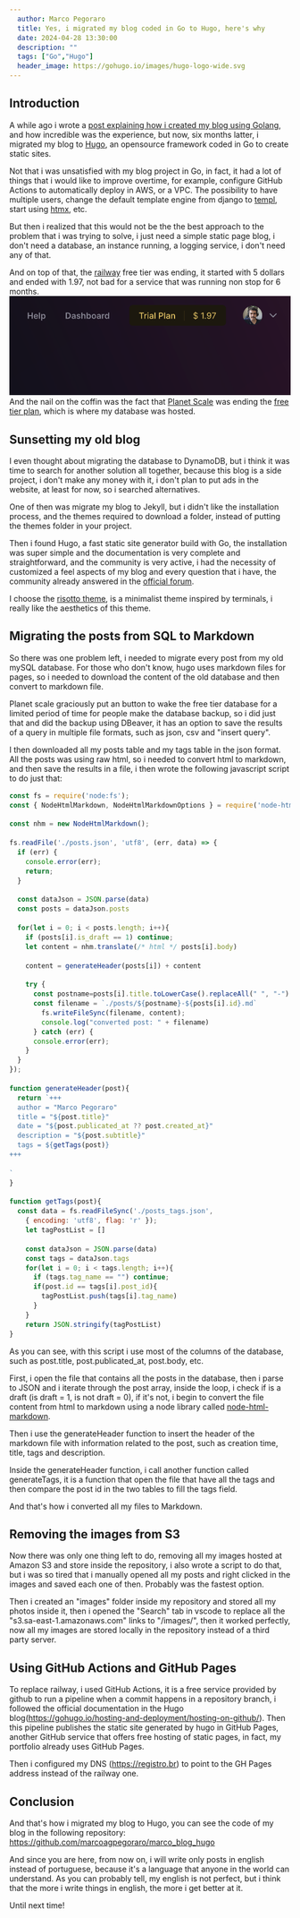 ```yaml
---
  author: Marco Pegoraro
  title: Yes, i migrated my blog coded in Go to Hugo, here's why
  date: 2024-04-28 13:30:00
  description: ""
  tags: ["Go","Hugo"] 
  header_image: https://gohugo.io/images/hugo-logo-wide.svg
---
```

## Introduction

A while ago i wrote a [post explaining how i created my blog using Golang](https://marcoagpegoraro.com.br/posts/como-aprendi-a-linguagem-de-programa%C3%A7%C3%A3o-go-e-utilizei-a-mesma-para-programar-meu-blog-pessoal-15), and how incredible was the experience, but now, six months latter, i migrated my blog to [Hugo](https://gohugo.io/), an opensource framework coded in Go to create static sites.

Not that i was unsatisfied with my blog project in Go, in fact, it had a lot of things that i would like to improve overtime, for example, configure GitHub Actions to automatically deploy in AWS, or a VPC. The possibility to have multiple users, change the default template engine from django to [templ](https://templ.guide/), start using [htmx](https://htmx.org/), etc.

But then i realized that this would not be the the best approach to the problem that i was trying to solve, i just need a simple static page blog, i don't need a database, an instance running, a logging service, i don't need any of that. 

And on top of that, the [railway](https://railway.app/) free tier was ending, it started with 5 dollars and ended with 1.97, not bad for a service that was running non stop for 6 months.
![railway freetier showing 1.97USD left](./railway-freetier.png)
And the nail on the coffin was the fact that [Planet Scale](https://planetscale.com/) was ending the [free tier plan](https://dev.to/lukeecart/planet-scale-is-removing-free-tier-2f17), which is where my database was hosted.

## Sunsetting my old blog

I even thought about migrating the database to DynamoDB, but i think it was time to search for another solution all together, because this blog is a side project, i don't make any money with it, i don't plan to put ads in the website, at least for now, so i searched alternatives.

One of then was migrate my blog to Jekyll, but i didn't like the installation process, and the themes required to download a folder, instead of putting the themes folder in your project.

Then i found Hugo, a fast static site generator build with Go, the installation was super simple and the documentation is very complete and straightforward, and the community is very active, i had the necessity of customized a feel aspects of my blog and every question that i have, the community already answered in the [official forum](https://discourse.gohugo.io).

I choose the [risotto theme](https://github.com/joeroe/risotto), is a minimalist theme inspired by terminals, i really like the aesthetics of this theme.

## Migrating the posts from SQL to Markdown

So there was one problem left, i needed to migrate every post from my old mySQL database. For those who don't know, hugo uses markdown files for pages, so i needed to download the content of the old database and then convert to markdown file.

Planet scale graciously put an button to wake the free tier database for a limited period of time for people make the database backup, so i did just that and did the backup using DBeaver, it has an option to save the results of a query in multiple file formats, such as json, csv and "insert query".

I then downloaded all my posts table and my tags table in the json format. All the posts was using raw html, so i needed to convert html to markdown, and then save the results in a file, i then wrote the following javascript script to do just that: 

```js
const fs = require('node:fs');
const { NodeHtmlMarkdown, NodeHtmlMarkdownOptions } = require('node-html-markdown')

const nhm = new NodeHtmlMarkdown();

fs.readFile('./posts.json', 'utf8', (err, data) => {
  if (err) {
    console.error(err);
    return;
  }

  const dataJson = JSON.parse(data)
  const posts = dataJson.posts

  for(let i = 0; i < posts.length; i++){    
    if (posts[i].is_draft == 1) continue;
    let content = nhm.translate(/* html */ posts[i].body)

    content = generateHeader(posts[i]) + content

    try {
      const postname=posts[i].title.toLowerCase().replaceAll(" ", "-")
      const filename = `./posts/${postname}-${posts[i].id}.md`
        fs.writeFileSync(filename, content);
        console.log("converted post: " + filename)
      } catch (err) {
      console.error(err);
    }    
  }
});

function generateHeader(post){
  return `+++
  author = "Marco Pegoraro"
  title = "${post.title}"
  date = "${post.publicated_at ?? post.created_at}"
  description = "${post.subtitle}"
  tags = ${getTags(post)} 
+++
  
`
}

function getTags(post){
  const data = fs.readFileSync('./posts_tags.json',
    { encoding: 'utf8', flag: 'r' });
    let tagPostList = []
    
    const dataJson = JSON.parse(data)
    const tags = dataJson.tags
    for(let i = 0; i < tags.length; i++){
      if (tags.tag_name == "") continue;
      if(post.id == tags[i].post_id){
        tagPostList.push(tags[i].tag_name)
      }     
    }
    return JSON.stringify(tagPostList)
}
```

As you can see, with this script i use most of the columns of the database, such as post.title, post.publicated_at, post.body, etc. 

First, i open the file that contains all the posts in the database, then i parse to JSON and i iterate through the post array, inside the loop, i check if is a draft (is draft = 1, is not draft = 0), if it's not, i begin to convert the file content from html to markdown using a node library called [node-html-markdown](https://www.npmjs.com/package/node-html-markdown).

Then i use the generateHeader function to insert the header of the markdown file with information related to the post, such as creation time, title, tags and description.

Inside the generateHeader function, i call another function called generateTags, it is a function that open the file that have all the tags and then compare the post id in the two tables to fill the tags field.

And that's how i converted all my files to Markdown.

## Removing the images from S3

Now there was only one thing left to do, removing all my images hosted at Amazon S3 and store inside the repository, i also wrote a script to do that, but i was so tired that i manually opened all my posts and right clicked in the images and saved each one of then. Probably was the fastest option.

Then i created an "images" folder inside my repository and stored all my photos inside it, then i opened the "Search" tab in vscode to replace all the "s3.sa-east-1.amazonaws.com" links to "/images/", then it worked perfectly, now all my images are stored locally in the repository instead of a third party server.

## Using GitHub Actions and GitHub Pages

To replace railway, i used GitHub Actions, it is a free service provided by github to run a pipeline when a commit happens in a repository branch, i followed the official documentation in the Hugo blog(https://gohugo.io/hosting-and-deployment/hosting-on-github/). Then this pipeline publishes the static site generated by hugo in GitHub Pages, another GitHub service that offers free hosting of static pages, in fact, my portfolio already uses GitHub Pages.

Then i configured my DNS (https://registro.br) to point to the GH Pages address instead of the railway one.

## Conclusion

And that's how i migrated my blog to Hugo, you can see the code of my blog in the following repository: https://github.com/marcoagpegoraro/marco_blog_hugo

And since you are here, from now on, i will write only posts in english instead of portuguese, because it's a language that anyone in the world can understand. As you can probably tell, my english is not perfect, but i think that the more i write things in english, the more i get better at it.

Until next time!